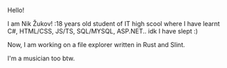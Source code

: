 Hello!

I am Nik Žukov! :18 years old student of IT high scool where I have learnt C#, HTML/CSS, JS/TS, SQL/MYSQL, ASP.NET.. idk I have slept :)

Now, I am working on a file explorer written in Rust and Slint. 

I'm a musician too btw.



<!--
**berbenzuel/berbenzuel** is a ✨ _special_ ✨ repository because its `README.md` (this file) appears on your GitHub profile.

Here are some ideas to get you started:

- 🔭 I’m currently working on ...
- 🌱 I’m currently learning ...
- 👯 I’m looking to collaborate on ...
- 🤔 I’m looking for help with ...
- 💬 Ask me about ...
- 📫 How to reach me: ...
- 😄 Pronouns: ...
- ⚡ Fun fact: ...
-->
